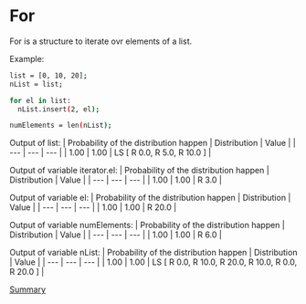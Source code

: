 # For

For is a structure to iterate ovr elements of a list.

Example:
```sh
list = [0, 10, 20];
nList = list;

for el in list:
  nList.insert(2, el);

numElements = len(nList);
```

Output of list:
| Probability of the distribution happen | Distribution | Value | 
| --- | --- | --- |
| 1.00 | 1.00 | LS [ R 0.0, R 5.0, R 10.0 ] |

Output of variable iterator.el:
| Probability of the distribution happen | Distribution | Value | 
| --- | --- | --- |
| 1.00 | 1.00 | R 3.0 |

Output of variable el:
| Probability of the distribution happen | Distribution | Value | 
| --- | --- | --- |
| 1.00 | 1.00 | R 20.0 |

Output of variable numElements:
| Probability of the distribution happen | Distribution | Value | 
| --- | --- | --- |
| 1.00 | 1.00 | R 6.0 |

Output of variable nList:
| Probability of the distribution happen | Distribution | Value | 
| --- | --- | --- |
| 1.00 | 1.00 | LS [ R 0.0, R 10.0, R 20.0, R 10.0, R 0.0, R 20.0 ] |


[Summary](https://github.com/gleisonsdm/Kuifje-Documentation)
